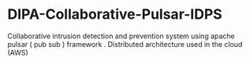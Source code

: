 # DIPA-Collaborative-Pulsar-IDPS
Collaborative intrusion detection and prevention system using apache pulsar ( pub sub ) framework . Distributed architecture used in the cloud (AWS)
